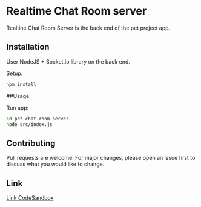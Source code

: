 # Realtime Chat Room server

Realtine Chat Room Server is the back end of the pet project app.

## Installation

User NodeJS + Socket.io library on the back end.

Setup:

```bash
npm install
```

##Usage

Run app:

```bash
cd pet-chat-room-server
node src/index.js
```

## Contributing

Pull requests are welcome. For major changes, please open an issue first to discuss what you would like to change.

## Link

[Link CodeSandbox](https://codesandbox.io/s/pet-chat-room-server-40uez?file=/src/index.js)
